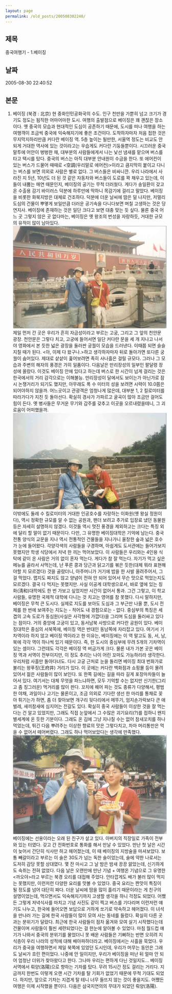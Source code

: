 ```yaml
---
layout: page
permalink: /old_posts/200508302240/
---
```


## 제목
중국여행기 - 1.베이징

## 날짜
2005-08-30 22:40:52

## 본문
1. 베이징 (북경 : 北京) 현 중화인민공화국의 수도. 인구 천만을 가뿐히 넘고 크기가 경기도 정도는 됨직한 어마어마한 도시. 여행의 출발점으로 베이징은 꽤 괜찮은 장소이다. 옛 중국의 모습과 현대적인 도심이 공존하기 때문에, 도시를 떠나 여행을 하는 여행객이 조금씩 중국에 익숙해지기에 좋은 조건이다. 도착하자마자 처음 접한 것은 무지막지하리만큼 커다란 베이징 역. 5층 높이는 될만한, 서울역 정도는 비교도 안되게 거대한 역사에 있는 것이라고는 우습게도 커다란 기둥들뿐이다. 시끄러운 중국말투에 어안이 벙벙한 채, 대부분의 사람들에게서 나는 낯선 냄새를 맡으며 버스를 타고 택시를 탔다. 중국의 버스는 아직 대부분 안내원이 수금을 한다. 또 에어컨이 있는 버스가 드물어 때때로 <空調(우리말로 에어컨)>이라고 큼지막히 붙이고 다니는 버스를 보면 의외로 사람은 별로 없다. 그 버스들은 비싸니깐. 우리 나라에서 사라진 지 5년, 10년도 더 된 것 같은 자동차와 버스들이 도로를 꽉 채우고 있는데, 이들이 내뿜는 매연 때문인지, 베이징의 공기는 무척 더러웠다. 게다가 송일환이 갖고 온 수출용 감기 바이러스 덕분에 하루만에 딱하니 목감기에 걸리고 말았다. 베이징을 비롯한 화북지방은 대체로 건조하다. 덕분에 더운 날씨에 땀은 덜 나지만, 저멀리 도심의 건물이 뿌옇게 보일만큼 더러운 공기속을 다니다보면 며칠 고생하는 것은 당연지사. 베이징에 존재하는 것은 일단 크다고 보면 대충 맞는 듯 싶다. 물론 중국 어느 곳 그렇지 않은 곳 없다마는, 베이징은 옛 왕조의 번성을 자랑하듯, 거대한 규모의 유적이 많이 남아있다.![c0003499_22361910.jpg](200508302240/c0003499_22361910.jpg)제일 먼저 간 곳은 우리가 흔히 자금성이라고 부르는 고궁, 그리고 그 앞의 천안문 광장. 천안문은 그렇다 치고, 고궁에 들어서면 일단 커다란 문을 세 개 지나고 나서야 영화에서 본 듯한 넓은 광장을 둘러싼 궁궐이 모습을 드러낸다. 이때쯤 되면 슬슬 지칠 때가 된다. <아, 이제 다 왔구나.>하고 생각하자마자 뒤로 돌아가면 또다른 궁궐이 숨어있다. 제대로 샅샅이 훑어보려면 족히 사나흘은 걸릴 규모다. 그러나 그 모습과 주변의 해자의 풍경은 가히 일품이다. 다음날은 만리장성의 일부인 팔달령 장성에 올랐다. 이것도 베이징 안에 있다고 하는데 버스로 한 시간이 넘게 걸리는 것은 한국에서의 거리 감각으로는 이해불능. 만리장성이 달에서도 보이는가 아닌가로 잠시 논쟁거리가 되기도 했지만, 아무래도 폭 수 미터의 성을 보려면 시력이 10.0쯤은 되어야하지 않을까. 어느곳이고 관광객은 엄청나게 많은데, 대부분 1, 2 킬로미터를 따라가다가 지친 듯 돌아선다. 확실히 경사가 가파르고 굴곡이 많아 조금만 걸어도 힘이 든다. 옛 병사들은 무거운 무기와 갑주를 갖추고 이곳을 오르내렸을테니, 그 괴로움이 어떠했을까.![c0003499_22324544.jpg](200508302240/c0003499_22324544.jpg)이밖에도 둘레 수 킬로미터의 거대한 인공호수를 자랑하는 이화원(옛 왕실 정원이다), 역시 정확한 규모를 알 수 없는 공원과, 팬더 보려고 추가로 입장료 냈던 동물원 등은 자세히 설명하지 않겠다. 이것들 역시 멋진 풍경을 제외하고는 크다는 특징 외에 달리 할 말이 없기 때문이다. 다만, 그 유명한 베이징대학은 기억에 남는다. 중국 전통 양식의 교문을 지나 역시 전통적인 건물들을 지나가니 울창한 숲과 넓은 호수가 눈에 들어왔다. 각양각색의 사람들을 구경하며, 아쉽게도 도서관에는 들어가보지 못했지만 학생 식당에서 저녁 한 끼는 먹어보았다. 이 사람들은 우리와는 4인용 식탁에 같이 온 사람은 거의 없이 혼자 먹는다. 게다가 참 잘 먹는다. 자기가 먹고 싶은 메뉴를 골라서 사먹는데, 난 푸른 콩과 당근과 닭고기를 볶은 듯한(대체 뭐라 표현해야할 지 모르겠다) 것을 골랐더니, 아주머니가 거기에 밥을 한 사발 올려주어서, 그걸 먹었다. 맵지도 짜지도 않고 양념이 전혀 안 되어 있어서 무슨 맛으로 먹었는지도 모르겠다. 결국 다 먹지는 못했지만. 사실 이공계 대학생으로서, 바로 옆에 있는 칭화(淸和)대학에도 한 번 가보고 싶었지만 시간이 없어서 통과. 그건 그렇고, 이 학교 사람들, 유명한 국제적 대학에 다니는 것 치고는 영어를 참 못했다. 다시 말하지만, 베이징은 무척 큰 도시다. 실제로 지도를 보아도 도심과 그 부근만 나올 뿐, 도시 전체를 한 번에 보여주는 지도는 - 적어도 내 경험으로는 - 없다. 중심부의 특징은 세 겹의 고속 도로가 동심원(사실은 사각형에 가깝다)을 그리며 도심을 둘러싸고 있다는 점이다. 거의 중앙에 고궁이 있고, 동서남북 사방으로 커다란 공원이 있다. 베이징대학은 중심의 서북쪽에, 베이징 역은 반대인 동남쪽에 자리잡고 있다. 여기서 기차역이라 하지 않고 베이징 역이라고 한 이유는, 베이징에는 이 역 말고도 동, 서, 남, 북에 각각 역이 하나씩 있기 때문이다. 즉, 한 도시의 중심부에 무려 5개의 기차역이 있는 셈이다. 그런데도 각각은 베이징 역 버금가게 크다. 물론 내가 가본 곳은 베이징 역과 서역이 전부이지만, 이 정도 추리는 나이 어린 꼬마도 가능하리라 생각한다. 우리처럼 사흘만 돌아다녀도. 다시 고궁 근처로 눈을 돌리면 베이징 최대 번화가로 불리는 왕푸징(王府井) 거리가 있다. 이 곳에는 커다란 백화점과 쇼핑몰 등이 몰려 있어서 젊은 사람들이 많이 보인다. 또 한쪽 길에는 길을 따라 길게 포장마차들이 늘어서 있다. 여기서는 대체 무엇을 파느냐하면, 모두 기억할 수는 없지만 신기한(그리고 좀 징그러운) 먹거리를 많이 판다. 꼬치에 꿰어 파는 것도 종류가 다양해서, 평범한 야채, 과일이나 고기는 물론이고, 조금 의외로 기다란 생선 한 마리를 통채로 꽂아 튀기는가 하면, 좀 더 찾아보면 개구리 뒷다리에서 메뚜기, 엄지손가락보다 큰 애벌레, 새끼참새에 심지어는 전갈도 있다. 확실히 중국 사람들이 이상한 것을 잘 먹는다는 건 알고 있었지만, 그래도 직접 눈앞에서 그 수많은 괴기요리(?)를 접하니 왠지 별세계에 온 듯한 기분이다. 그래도 온 김에 그냥 지나칠 수는 없어 참새꼬치를 하나 먹었는데, 튀긴 다음 뿌려주는 이상한 향료의 맛은 그렇다치고, 차마 머리통만은 먹을 수 없어서 떼어버렸다. 그래도 하나 먹어보았다는 생각에 만족했다.![c0003499_22281728.jpg](200508302240/c0003499_22281728.jpg)베이징에는 선용이라는 오래 된 친구가 살고 있다. 아버지의 직장일로 가족이 전부 와 있는 터였다. 갖고 간 전화번호로 통화를 해서 만날 수 있었다. 만난 첫 날은 시간이 늦어서 간단히 식사만 하고 헤어졌는데, 이 때 베이징의 지방술을 마셔보았다. 보통 빼갈이라고 부르는 이 술은 30도가 넘는 독한 술이었는데, 술에 약한 나로서는 도저히 감당 못할 상대였다. 몇 잔 마시고 그 날 밤은 밤새 끙끙 앓았는데, 신기하게도 숙취는 전혀 없었다. 다음 날은 오랜만에 만난 기념 + 여행온 기념으로 그 유명한 <까오야>라고 부르는 북경 오리를 대접해 주었다. 안타깝게도 배가 불러 많이 먹지는 못했지만, 이런저런 다양한 요리를 맛볼 수 있었다. 중국 요리는 짠맛이 특징이 될 정도를 넘어 대단히 짜다. 더운 날씨에 땀을 많이 흘리기 때문이라는 게 친구의 설명이었는데, 먹으면서도 익숙해지기까지 고생할 생각을 하니 걱정도 되었다. 어쨌든 그렇게 저녁식사를 마치고 기념 사진도 같이 찍고 버스를 기다리며 이런저런 얘기도 나누고, 한국에 들어오면 보답으로 거하게 쏘기로 약속하고 헤어졌다. 이 녀석을 만나러 가는 길에 한국 사람들이 많이 모여 사는 동네를 들렀다. 확실히 다른 곳과는 분위기가 달랐다. 최근에 한국 사람들이 점차 옮겨와 모여 살기 시작했다는데 건물이며 사람들이 훨씬 세련되었다는 걸 한눈에 알아볼 수 있었다. 마침 월드컵 얘기가 나와서 중국의 분위기를 물었더니 못 배운 사람들은 기뻐하는 반면 오히려 지식층이 우리 나라의 성적에 대해 배아파하더라고. 베이징에서는 사흘을 묵었다. 우리가 중국을 여행하면서 제일 북쪽에 있었던 도시인데, 우리가 머무는 동안은 그래도 날씨가 흐린 편이었다. 나중에 안 일이지만, 우리가 베이징을 떠난 뒤 얼마 안 되어 엄청난 더위가 찾아왔다고 한다. 그나마 우리는 편하게 다닌 것일지도... 베이징 서역에서 뤄양(洛陽)으로 향하는 기차를 탔다. 무려 15시간 정도 걸리는 거리다. 지금까지 한번도 이렇게 오랜 시간 기차를 탈 기회가 없었기 때문에 무척 기대도 되었다. 하지만, 앞으로 기차는 지겹게 탈 테니 너무 들뜨지 않는 것이 좋을지도. 어쨌든 여행은 이제 시작했을 뿐이다. 다음은 삼국지연의의 무대가 되었던 뤄양(洛陽).